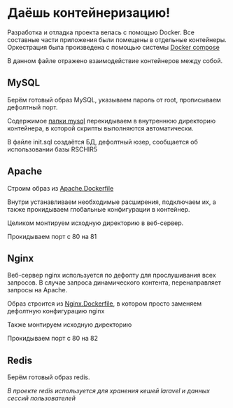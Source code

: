 # Даёшь контейнеризацию!

Разработка и отладка проекта велась с помощью Docker. Все составные части приложения были помещены в отдельные контейнеры. Оркестрация была произведена с помощью системы [Docker compose](https://github.com/DavidaaWoW/LaravelCarServiceApplication/blob/main/docker-compose.yml)

В данном файле отражено взаимодействие контейнеров между собой.

## MySQL

Берём готовый образ MySQL, указываем пароль от root, прописываем дефолтный порт.

Содержимое [папки mysql](https://github.com/DavidaaWoW/LaravelCarServiceApplication/blob/main/mysql/init.sql) перекидываем в внутреннюю директорию контейнера, в которой скрипты выполняются автоматически.

В файле init.sql создаётся БД, дефолтный юзер, сообщается об использовании базы RSCHIR5

## Apache

Строим образ из [Apache.Dockerfile](https://github.com/DavidaaWoW/LaravelCarServiceApplication/blob/main/docker/Apache.Dockerfile)

Внутри устанавливаем необходимые расширения, подключаем их, а также прокидываем глобальные конфигурации в контейнер.

Целиком монтируем исходную директорию в веб-сервер.

Прокидываем порт с 80 на 81

## Nginx

Веб-сервер nginx используется по дефолту для прослушивания всех запросов. В случае запроса динамического контента, перенаправляет запросы на Apache.

Образ строится из [Nginx.Dockerfile](https://github.com/DavidaaWoW/LaravelCarServiceApplication/blob/main/docker/Nginx.Dockerfile), в котором просто заменяем дефолтную конфигурацию nginx

Также монтируем исходную директорию

Прокидываем порт с 80 на 82

## Redis

Берём готовый образ redis. 

*В проекте redis используется для хранения кешей laravel и данных сессий пользователей*